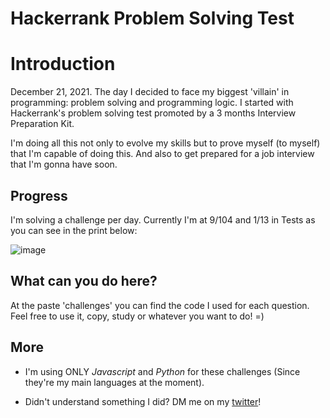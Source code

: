 # Hackerrank Problem Solving Test

# Introduction
December 21, 2021.
The day I decided to face my biggest 'villain' in programming: problem solving and programming logic. I started with Hackerrank's problem solving test promoted by a 3 months Interview Preparation Kit.

I'm doing all this not only to evolve my skills but to prove myself (to myself) that I'm capable of doing this. And also to get prepared for a job interview that I'm gonna have soon.

## Progress
I'm solving a challenge per day. Currently I'm at 9/104 and 1/13 in Tests as you can see in the print below:

![image](https://user-images.githubusercontent.com/85458990/147679719-bda531c9-82fc-46a2-81ca-7d98d7e991ab.png)

## What can you do here?
At the paste 'challenges' you can find the code I used for each question. Feel free to use it, copy, study or whatever you want to do! =)

## More
- I'm using ONLY *Javascript* and *Python* for these challenges (Since they're my main languages at the moment).

- Didn't understand something I did? DM me on my [twitter](https://twitter.com/Juaan_vf)!
